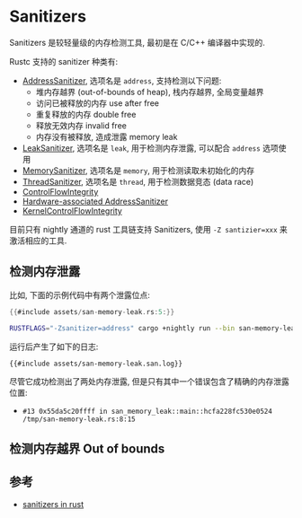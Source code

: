 # Sanitizers

Sanitizers 是较轻量级的内存检测工具, 最初是在 C/C++ 编译器中实现的.

Rustc 支持的 sanitizer 种类有:

- [AddressSanitizer](https://clang.llvm.org/docs/AddressSanitizer.html), 选项名是 `address`, 支持检测以下问题:
    - 堆内存越界 (out-of-bounds of heap), 栈内存越界, 全局变量越界
    - 访问已被释放的内存 use after free
    - 重复释放的内存 double free
    - 释放无效内存 invalid free
    - 内存没有被释放, 造成泄露 memory leak
- [LeakSanitizer](https://clang.llvm.org/docs/LeakSanitizer.html), 选项名是 `leak`, 用于检测内存泄露,
  可以配合 `address` 选项使用
- [MemorySanitizer](https://clang.llvm.org/docs/MemorySanitizer.html), 选项名是 `memory`, 用于检测读取未初始化的内存
- [ThreadSanitizer](https://clang.llvm.org/docs/ThreadSanitizer.html), 选项名是 `thread`, 用于检测数据竞态 (data race)
- [ControlFlowIntegrity](https://clang.llvm.org/docs/ControlFlowIntegrity.html)
- [Hardware-associated AddressSanitizer](https://clang.llvm.org/docs/HardwareAssistedAddressSanitizerDesign.html)
- [KernelControlFlowIntegrity](https://clang.llvm.org/docs/ControlFlowIntegrity.html#fsanitize-kcfi)

目前只有 nightly 通道的 rust 工具链支持 Sanitizers, 使用 `-Z santizier=xxx` 来激活相应的工具.

## 检测内存泄露

比如, 下面的示例代码中有两个泄露位点:

```rust
{{#include assets/san-memory-leak.rs:5:}}
```

```bash
RUSTFLAGS="-Zsanitizer=address" cargo +nightly run --bin san-memory-leak
```

运行后产生了如下的日志:

```text
{{#include assets/san-memory-leak.san.log}}
```

尽管它成功检测出了两处内存泄露, 但是只有其中一个错误包含了精确的内存泄露位置:

- `#13 0x55da5c20ffff in san_memory_leak::main::hcfa228fc530e0524 /tmp/san-memory-leak.rs:8:15`

## 检测内存越界 Out of bounds

## 参考

- [sanitizers in rust](https://rustc-dev-guide.rust-lang.org/sanitizers.html)
